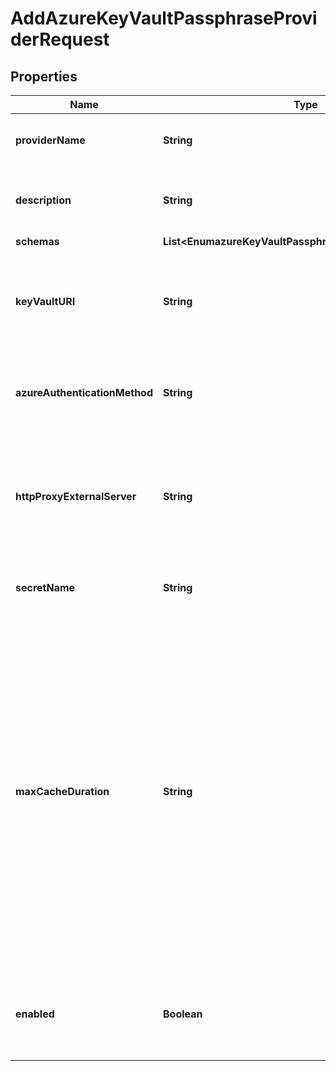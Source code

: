 

# AddAzureKeyVaultPassphraseProviderRequest


## Properties

| Name | Type | Description | Notes |
|------------ | ------------- | ------------- | -------------|
|**providerName** | **String** | Name of the new Passphrase Provider |  |
|**description** | **String** | A description for this Passphrase Provider |  [optional] |
|**schemas** | **List&lt;EnumazureKeyVaultPassphraseProviderSchemaUrn&gt;** |  |  |
|**keyVaultURI** | **String** | The URI that identifies the Azure Key Vault from which the secret is to be retrieved. |  |
|**azureAuthenticationMethod** | **String** | The mechanism used to authenticate to the Azure service. |  |
|**httpProxyExternalServer** | **String** | A reference to an HTTP proxy server that should be used for requests sent to the Azure service. |  [optional] |
|**secretName** | **String** | The name of the secret to retrieve. |  |
|**maxCacheDuration** | **String** | The maximum length of time that the passphrase provider may cache the passphrase that has been read from Azure Key Vault. A value of zero seconds indicates that the provider should always attempt to read the passphrase from the Azure service. |  [optional] |
|**enabled** | **Boolean** | Indicates whether this Passphrase Provider is enabled for use in the server. |  |



